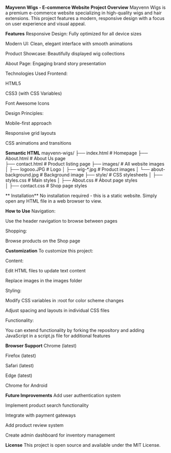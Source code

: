 **Mayvenn Wigs - E-commerce Website**
**Project Overview**
Mayvenn Wigs is a premium e-commerce website specializing in high-quality wigs and hair extensions. This project features a modern, responsive design with a focus on user experience and visual appeal.

**Features**
Responsive Design: Fully optimized for all device sizes

Modern UI: Clean, elegant interface with smooth animations

Product Showcase: Beautifully displayed wig collections

About Page: Engaging brand story presentation

Technologies Used
Frontend:

HTML5

CSS3 (with CSS Variables)


Font Awesome Icons

Design Principles:

Mobile-first approach

Responsive grid layouts

CSS animations and transitions

**Semantic HTML**
mayvenn-wigs/
├── index.html              # Homepage
├── About.html              # About Us page          
├── contact.html            # Product listing page
├── images/                 # All website images
│   ├── logooo.JPG          # Logo
│   ├── wig-*.jpg           # Product images
│   └── about-background.jpg # Background image
├── style/                  # CSS stylesheets
│   ├── styles.css          # Main styles
│   ├── About.css           # About page styles     
│   ├── contact.css         # Shop page styles

** Installation**
No installation required - this is a static website. Simply open any HTML file in a web browser to view.

**How to Use**
Navigation:

Use the header navigation to browse between pages


Shopping:

Browse products on the Shop page


**Customization**
To customize this project:

Content:

Edit HTML files to update text content

Replace images in the images folder

Styling:

Modify CSS variables in :root for color scheme changes

Adjust spacing and layouts in individual CSS files

Functionality:

You can extend functionality by forking the repository and adding JavaScript in a script.js file for additional features


**Browser Support**
Chrome (latest)

Firefox (latest)

Safari (latest)

Edge (latest)

Chrome for Android

**Future Improvements**
Add user authentication system

Implement product search functionality

Integrate with payment gateways

Add product review system

Create admin dashboard for inventory management

**License**
This project is open source and available under the MIT License.
